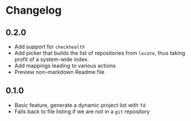 # Changelog

## 0.2.0

* Add support for `checkhealth`
* Add picker that builds the list of repositories from `locate`, thus taking profit of a system-wide index.
* Add mappings leading to various actions
* Preview non-markdown Readme file

## 0.1.0

* Basic feature, generate a dynamic project list with `fd`
* Falls back to file listing if we are not in a `git` repository
